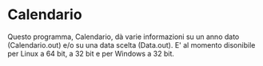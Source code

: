 # Calendario
Questo programma, Calendario, dà varie informazioni su un anno dato (Calendario.out) e/o su una data scelta (Data.out).
E' al momento disonibile per Linux a 64 bit, a 32 bit e per Windows a 32 bit.
